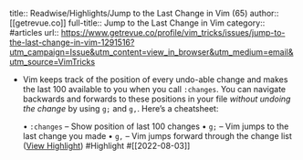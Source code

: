 title:: Readwise/Highlights/Jump to the Last Change in Vim (65)
author:: [[getrevue.co]]
full-title:: Jump to the Last Change in Vim
category:: #articles
url:: https://www.getrevue.co/profile/vim_tricks/issues/jump-to-the-last-change-in-vim-1291516?utm_campaign=Issue&utm_content=view_in_browser&utm_medium=email&utm_source=VimTricks

- Vim keeps track of the position of every undo-able change and makes the last 100 available to you when you call `:changes`. You can navigate backwards and forwards to these positions in your file *without undoing the change* by using `g;` and `g,`. Here’s a cheatsheet:
  
  •   `:changes` – Show position of last 100 changes
  •   `g;` – Vim jumps to the last change you made
  •   `g,` – Vim jumps forward through the change list ([View Highlight](https://read.readwise.io/read/01g9hehy9g3tpnrt5dtwvybytx)) #Highlight #[[2022-08-03]]
